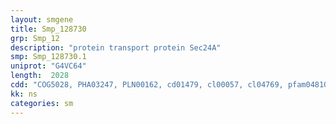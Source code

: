 ```yaml
---
layout: smgene
title: Smp_128730
grp: Smp_12
description: "protein transport protein Sec24A"
smp: Smp_128730.1
uniprot: "G4VC64"
length:  2028
cdd: "COG5028, PHA03247, PLN00162, cd01479, cl00057, cl04769, pfam04810, pfam04811"
kk: ns
categories: sm
---
```

